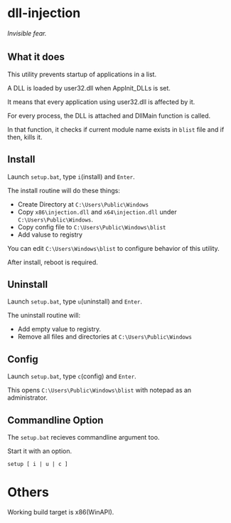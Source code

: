 # dll-injection
###### Invisible fear. ######

## What it does
This utility prevents startup of applications in a list.

A DLL is loaded by user32.dll when AppInit_DLLs is set.

It means that every application using user32.dll is affected by it.

For every process, the DLL is attached and DllMain function is called.

In that function, it checks if current module name exists in `blist` file and if then, kills it.

## Install

Launch `setup.bat`, type `i`(install) and `Enter`.

The install routine will do these things:

- Create Directory at `C:\Users\Public\Windows`
- Copy `x86\injection.dll` and `x64\injection.dll` under `C:\Users\Public\Windows`.
- Copy config file to `C:\Users\Public\Windows\blist`
- Add valuse to registry

You can edit `C:\Users\Windows\blist` to configure behavior of this utility.

After install, reboot is required.

## Uninstall

Launch `setup.bat`, type `u`(uninstall) and `Enter`.

The uninstall routine will:

- Add empty value to registry.
- Remove all files and directories at `C:\Users\Public\Windows`

## Config

Launch `setup.bat`, type `c`(config) and `Enter`.

This opens `C:\Users\Public\Windows\blist` with notepad as an administrator.

## Commandline Option

The `setup.bat` recieves commandline argument too.

Start it with an option.

~~~
setup [ i | u | c ]
~~~

# Others

Working build target is x86(WinAPI).
